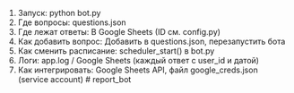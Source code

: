 1. Запуск: python bot.py
2. Где вопросы: questions.json
3. Где лежат ответы: В Google Sheets (ID см. config.py)
4. Как добавить вопрос: Добавить в questions.json, перезапустить бота
5. Как сменить расписание: scheduler_start() в bot.py
6. Логи: app.log / Google Sheets (каждый ответ с user_id и датой)
7. Как интегрировать: Google Sheets API, файл google_creds.json (service account)
#   r e p o r t _ b o t  
 